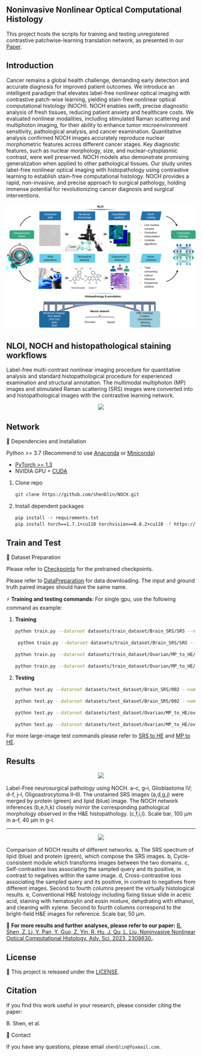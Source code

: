 ## Noninvasive Nonlinear Optical Computational Histology

This project hosts the scripts for training and testing unregistered contrastive patchwise-learning translation network, as presented in our [Paper](https://doi.org/10.1002/advs.202308630).


## Introduction

Cancer remains a global health challenge, demanding early detection and accurate diagnosis for improved patient outcomes. We introduce an intelligent paradigm that elevates label-free nonlinear optical imaging with contrastive patch-wise learning, yielding stain-free nonlinear optical computational histology (NOCH). NOCH enables swift, precise diagnostic analysis of fresh tissues, reducing patient anxiety and healthcare costs. We evaluated nonlinear modalities, including stimulated Raman scattering and multiphoton imaging, for their ability to enhance tumor microenvironment sensitivity, pathological analysis, and cancer examination. Quantitative analysis confirmed NOCH images accurately reproduce nuclear morphometric features across different cancer stages. Key diagnostic features, such as nuclear morphology, size, and nuclear-cytoplasmic contrast, were well preserved. NOCH models also demonstrate promising generalization when applied to other pathological tissues. Our study unites label-free nonlinear optical imaging with histopathology using contrastive learning to establish stain-free computational histology. NOCH provides a rapid, non-invasive, and precise approach to surgical pathology, holding immense potential for revolutionizing cancer diagnosis and surgical interventions.

<p align="center">
  <img src="image/NOCH.jpg">
</p>

## NLOI, NOCH and histopathological staining workflows 
Label-free multi-contrast nonlinear imaging procedure for quantitative analysis and standard histopathological procedure for experienced examination and structural annotation. The multimodal multiphoton (MP) images and stimulated Raman scattering (SRS) images were converted into and histopathological images with the contrastive learning network. 

<p align="center">
  <img src="image/Supplementary video 1(compressed).gif">
</p>

## Network
📕 Dependencies and Installation

Python >= 3.7 (Recommend to use [Anaconda](https://www.anaconda.com/download/#linux) or [Miniconda](https://docs.conda.io/en/latest/miniconda.html))
- [PyTorch >= 1.3](https://pytorch.org/)
- NVIDIA GPU + [CUDA](https://developer.nvidia.com/cuda-downloads)

1. Clone repo

    ```bash
    git clone https://github.com/shenblin/NOCH.git
    ```

2. Install dependent packages

    ```bash
    pip install -r requirements.txt
    pip install torch==1.7.1+cu110 torchvision==0.8.2+cu110 -f https://download.pytorch.org/whl/torch_stable.html
    ```

## Train and Test
 
📕 Dataset Preparation

Please refer to [Checkpoints](checkpoints/Checkpoints_Download.md) for the pretrained checkpoints.

Please refer to [DataPreparation](datasets/README.md) for data downloading. The input and ground truth paired images should have the same name.


⚡ **Training and testing commands**: For single gpu, use the following command as example:
1. **Training**
    ```bash
    python train.py --dataroot datasets/train_dataset/Brain_SRS/SRS --name SRS_to_HE --save_epoch_freq 1
    ```
   ```bash
    python train.py --dataroot datasets/train_dataset/Brain_SRS/SRS --name SRS_to_HE_cross_contrastive --save_epoch_freq 1 --nce_includes_all_negatives_from_minibatch True --batch_size 3
    ```
    ```bash
    python train.py --dataroot datasets/train_dataset/Ovarian/MP_to_HE/ovarian_RGB --name MP_to_HE
    ```
    ```bash
    python train.py --dataroot datasets/train_dataset/Ovarian/MP_to_HE/ovarian_RGB --name MP_to_HE_cross_contrastive --nce_includes_all_negatives_from_minibatch True --batch_size 2
    ```
3. **Testing**
    ```bash
    python test.py --dataroot datasets/test_dataset/Brain_SRS/002 --name SRS_to_HE --phase test --results_dir result_tiles/2/  --epoch 26
    ```
    ```bash
    python test.py --dataroot datasets/test_dataset/Brain_SRS/002 --name SRS_to_HE_cross_contrastive --phase test --results_dir result_tiles/2/  --epoch 25
    ```
    ```bash
    python test.py --dataroot datasets/test_dataset/Ovarian/MP_to_HE/ovarian_RGB/ovarian_1 --name MP_to_HE --phase test --results_dir result_tiles/1/ --epoch 80
    ```
    ```bash
    python test.py --dataroot datasets/test_dataset/Ovarian/MP_to_HE/ovarian_RGB/ovarian_1 --name MP_to_HE_cross_contrastive --phase test --results_dir result_tiles/1/ --epoch 80
    ```
    
For more large-image test commands please refer to [SRS to HE](run_SRS_to_HE.sh) and [MP to HE](run_MP_to_HE.sh).


## Results

<p align="center">
  <img src="image/Figure 2.jpg">
</p>

Label-Free neurosurgical pathology using NOCH. 
a–c, g–i, Glioblastoma IV; d–f, j–l, Oligoastrocytoma II–III. The unstained SRS images (a,d,g,j) were merged by protein (green) and lipid (blue) image. The NOCH network inferences (b,e,h,k) closely mirror the corresponding pathological morphology observed in the H&E histopathology. (c,f,i,l). Scale bar, 100 μm in a–f, 40 μm in g–l.

___________________________________________________________________________________________________________________________

<p align="center">
  <img src="image/Fig. S1.jpg">
</p>

Comparison of NOCH results of different networks. 
a, The SRS spectrum of lipid (blue) and protein (green), which compose the SRS images. b, Cycle-consistent module which transforms images between the two domains. c, Self-contrastive loss associating the sampled query and its positive, in contrast to negatives within the same image. d, Cross-contrastive loss associating the sampled query and its positive, in contrast to negatives from different images. Second to fourth columns present the virtually histological results. e, Conventional H&E histology including fixing tissue slide in acetic acid, staining with hematoxylin and eosin mixture, dehydrating with ethanol, and cleaning with xylene. Second to fourth columns correspond to the bright-field H&E images for reference. Scale bar, 50 μm.


📢 **For more results and further analyses, please refer to our paper:**
[B. Shen, Z. Li, Y. Pan, Y. Guo, Z. Yin, R. Hu, J. Qu, L. Liu, Noninvasive Nonlinear Optical Computational Histology. Adv. Sci. 2023, 2308630.](https://doi.org/10.1002/advs.202308630).


## License

📜 This project is released under the [LICENSE](LICENSE).<br>

 ## Citation

If you find this work useful in your research, please consider citing the paper:

B. Shen, et al.

📧 Contact

If you have any questions, please email `shenblin@foxmail.com`.
